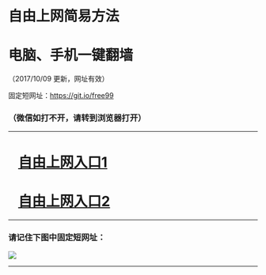 ﻿# 自由上网简易方法

# 电脑、手机一键翻墙

（2017/10/09 更新，网址有效）

固定短网址：https://git.io/free99

### （微信如打不开，请转到浏览器打开）


***





# &nbsp;&nbsp; <a href="http://ft1473820383.fwq-tz-1001.info/fwqtz01.html?t=100900126894 " target="_blank">自由上网入口1</a>
# &nbsp;&nbsp; <a href="http://ft77443299.fwq-tz-1002.info/fwqtz02.html?t=10090016655 " target="_blank">自由上网入口2</a>
***

### 请记住下图中固定短网址：

<img src="https://s3-us-west-2.amazonaws.com/fwq-1001/yjfq-20170905okok.png" /> 


***

